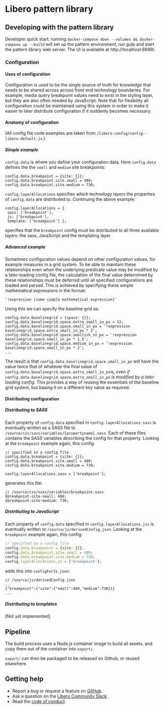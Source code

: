 Libero pattern library  
======================  

## Developing with the pattern library
Developer quick start: running `docker-compose down --volumes && docker-compose up --build` will set up the pattern environment, run gulp and start the pattern library web server. The UI is available at http://localhost:8889/.  

### Configuration
 
#### Uses of configuration  
Configuration is used to be the single source of truth for knowledge that needs to be shared across across front end technology boundaries. For example, media query breakpoint values need to exist in the styling layer, but they are also often needed by JavaScript. Note that for flexibility all configuration could be maintained using this system in order to make it easier to later distribute configuration if it suddenly becomes necessary.  
  
#### Anatomy of configuration  
(All config file code examples are taken from `/libero-config/config--libero-default.js`.)  

##### Simple example
`config.data` is where you define your configuration data.
Here `config.data` defines the the `small` and `medium` site breakpoints:  
  
```  
config.data.breakpoint = {site: {}};  
config.data.breakpoint.site.small = 480;  
config.data.breakpoint.site.medium = 730;  
```  

`config.layerAllocations` specifies which technology layers the properties of `config.data` are distributed to. Continuing the above example:  
```  
config.layerAllocations = {  
 sass: ['breakpoint'],
 js: ['breakpoint'],
 template: ['breakpoint'] };
 ```  
specifies that the `breakpoint` config must be distributed to all three available layers: the sass, JavaScript and the templating layer.  

##### Advanced example
Sometimes configuration values depend on other configuration values, for example measures in a grid system. To be able to maintain these relationships even when the underlying predicate value may be modified by a later-loading config file, the calculation of the final value determined by these relationships must be deferred until all specified configurations are loaded and parsed. This is achieved by specifying these simple mathematical expressions in the format:
```
'!expression [some simple mathematical expression]'
```
Using this we can specify the baseline grid as:
```
config.data.baselinegrid = {space: {}};  
config.data.baselinegrid.space.extra_small_in_px = 12;  
config.data.baselinegrid.space.small_in_px = '!expression baselinegrid.space.extra_small_in_px * 2';  
config.data.baselinegrid.space.smallish_in_px = '!expression baselinegrid.space.small_in_px * 1.5';  
config.data.baselinegrid.space.medium_in_px = '!expression baselinegrid.space.small_in_px * 2';
...
```
The result is that `config.data.baselinegrid.space.small_in_px` will have the value twice that of whatever the final value of `config.data.baselinegrid.space.extra_small_in_px`is, *even if `config.data.baselinegrid.space.extra_small_in_px` is modified by a later loading config*. This provides a way of reusing the essentials of the baseline grid system, but basing it on a different key value as required.

#### Distributing configuration  
##### Distributing to SASS  
Each property of `config.data` specified in `config.layerAllocations.sass` is eventually written as a SASS file to  `/source/css/sass/variables/[propertyname].sass`. Each of these files contains the SASS variables describing the config for that property. Looking at the `breakpoint` example again, this config  
  
```  
// specified in a config file  
config.data.breakpoint = {site: {}};  
config.data.breakpoint.site.small = 480;  
config.data.breakpoint.site.medium = 730;  
  
config.layerAllocations.sass = ['breakpoint'];  
```  
  
generates this file:  
```  
// /source/css/sass/variables/breakpoint.sass  
$breakpoint-site-small: 480;  
$breakpoint-site-medium: 730;  
```   
##### Distributing to JavaScript  
Each property of `config.data` specified in `config.layerAllocations.jss` is eventually written to `/source/js/derivedConfig.json`.  Looking at the `breakpoint` example again, this config:    
  
```js  
// specified in a config file  
config.data.breakpoint = {site: {}};  
config.data.breakpoint.site.small = 480;
config.data.breakpoint.site.medium = 730;  
config.layerAllocations.js = ['breakpoint'];
```  
  
adds this into `configForJs.json`:  
```  
// /source/js/derivedConfig.json  
...  
{"breakpoint":{"site":{"small":480,"medium":730}}}  
...  
```  
  ##### Distributing to templates
  [Not yet implemented]
  
## Pipeline  
  
The build process uses a Node.js container image to build all assets, and copy them out of the container into `export/`.  
  
`export/` can then be packaged to be released on Github, or reused elsewhere.

Getting help
------------

- Report a bug or request a feature on [GitHub](https://github.com/libero/libero/issues/new/choose).
- Ask a question on the [Libero Community Slack](https://libero-community.slack.com/).
- Read the [code of conduct](https://libero.pub/code-of-conduct).
